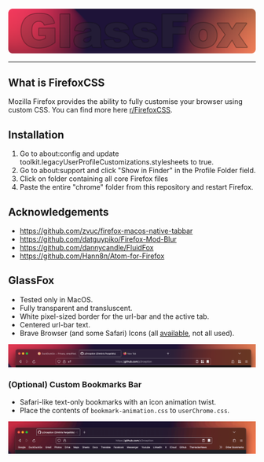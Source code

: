 ![](/media/glassfox.png)
<hr>

## What is FirefoxCSS
Mozilla Firefox provides the ability to fully customise your browser using custom CSS. You can find more here [r/FirefoxCSS](https://www.reddit.com/r/FirefoxCSS/).

## Installation
1. Go to about:config and update toolkit.legacyUserProfileCustomizations.stylesheets to true.
2. Go to about:support and click "Show in Finder" in the Profile Folder field.
3. Click on folder containing all core Firefox files
4. Paste the entire "chrome" folder from this repository and restart Firefox.

## Acknowledgements
- https://github.com/zvuc/firefox-macos-native-tabbar
- https://github.com/datguypiko/Firefox-Mod-Blur
- https://github.com/dannycandle/FluidFox
- https://github.com/Hann8n/Atom-for-Firefox

## GlassFox
- Tested only in MacOS.
- Fully transparent and transluscent.
- White pixel-sized border for the url-bar and the active tab.
- Centered url-bar text.
- Brave Browser (and some Safari) Icons (all [available](/firefoxcss/chrome/brave-icons/), not all used). 

![](/media/firefox.png)

### (Optional) Custom Bookmarks Bar
- Safari-like text-only bookmarks with an icon animation twist.
- Place the contents of `bookmark-animation.css` to `userChrome.css`.

![](/media/bookmark-animation.gif)
